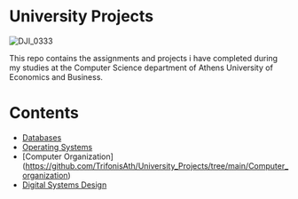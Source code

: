 # University Projects

![DJI_0333](https://user-images.githubusercontent.com/81590123/184471520-0a3cc26e-6085-47bb-9c8f-5a65eeda8001.jpg)

This repo contains the assignments and projects i have completed during my studies at the Computer Science department of Athens University of Economics and Business.

# Contents
* [Databases](https://github.com/TrifonisAth/University_Projects/tree/main/Databases)
* [Operating Systems](https://github.com/TrifonisAth/University_Projects/tree/main/Operating_systems)
* [Computer Organization] (https://github.com/TrifonisAth/University_Projects/tree/main/Computer_organization)
* [Digital Systems Design](https://github.com/TrifonisAth/University_Projects/tree/main/Digital_systems_design)

